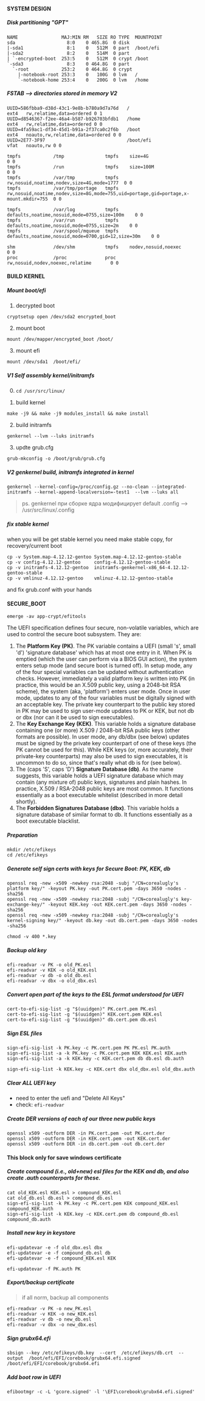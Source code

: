 #### SYSTEM DESIGN

##### Disk partitioning  "GPT"
```
NAME                MAJ:MIN RM   SIZE RO TYPE  MOUNTPOINT
sda                   8:0    0 465.8G  0 disk
|-sda1                8:1    0   512M  0 part  /boot/efi
|-sda2                8:2    0   514M  0 part
| `-encrypted-boot  253:5    0   512M  0 crypt /boot
`-sda3                8:3    0 464.8G  0 part
  `-root            253:2    0 464.8G  0 crypt
    |-notebook-root 253:3    0   100G  0 lvm   /
    `-notebook-home 253:4    0   200G  0 lvm   /home
```

##### FSTAB --> directories stored in memory V2
```
UUID=586fbba9-d38d-43c1-9e8b-b780a9d7a76d   /                        ext4   rw,relatime,data=ordered 0 1
UUID=d8546367-f2ee-46a4-b587-b926703bfdb1   /home                    ext4   rw,relatime,data=ordered 0 0
UUID=4fa59ac1-df34-45d1-b91a-2f37ca0c2f6b   /boot                    ext4   noauto,rw,relatime,data=ordered 0 0
UUID=2E77-3F97                              /boot/efi                vfat   noauto,rw 0 0

tmpfs            /tmp               tmpfs    size=4G                               0 0
tmpfs            /run               tmpfs    size=100M                             0 0
tmpfs            /var/tmp           tmpfs    rw,nosuid,noatime,nodev,size=4G,mode=1777  0 0
tmpfs            /var/tmp/portage   tmpfs    rw,nosuid,noatime,nodev,size=8G,mode=755,uid=portage,gid=portage,x-mount.mkdir=755  0 0

tmpfs            /var/log           tmpfs    defaults,noatime,nosuid,mode=0755,size=100m    0 0
tmpfs            /var/run           tmpfs    defaults,noatime,nosuid,mode=0755,size=2m    0 0
tmpfs            /var/spool/mqueue  tmpfs    defaults,noatime,nosuid,mode=0700,gid=12,size=30m    0 0

shm              /dev/shm           tmpfs    nodev,nosuid,noexec                   0 0
proc             /proc              proc     rw,nosuid,nodev,noexec,relatime       0 0
```


#### BUILD KERNEL

##### Mount boot/efi 
1. decrypted boot 
```
cryptsetup open /dev/sda2 encrypted_boot
```
2. mount boot 
```
mount /dev/mapper/encrypted_boot /boot/
```
3. mount efi
```
mount /dev/sda1  /boot/efi/
```

##### V1 Self assembly kernel/initramfs
0. ``` cd /usr/src/linux/ ```

1. build kernel
```
make -j9 && make -j9 modules_install && make install
```
2. build initramfs
```
genkernel --lvm --luks initramfs
```
3. updte grub.cfg
```
grub-mkconfig -o /boot/grub/grub.cfg
```

##### V2 genkernel build, initramfs integrated in kernel
```
genkernel --kernel-config=/proc/config.gz --no-clean --integrated-initramfs --kernel-append-localversion=-test1  --lvm --luks all
```

> ps. genkernel при сборке ядра модифицирует default .config --> /usr/src/linux/.config

##### fix stable kernel
when you will be get stable kernel you need make stable copy, for recovery/current boot

```
cp -v System.map-4.12.12-gentoo System.map-4.12.12-gentoo-stable
cp -v config-4.12.12-gentoo     config-4.12.12-gentoo-stable
cp -v initramfs-4.12.12-gentoo  initramfs-genkernel-x86_64-4.12.12-gentoo-stable
cp -v vmlinuz-4.12.12-gentoo    vmlinuz-4.12.12-gentoo-stable
```

and fix grub.conf with your hands

#### SECURE_BOOT
```
emerge -av app-crypt/efitools
```

The UEFI specification defines four secure, non-volatile variables, which are used to control the secure boot subsystem. They are:

1. The **Platform Key (PK)**. The PK variable contains a UEFI (small 's', small 'd') 'signature database' which has at most one entry in it. When PK is emptied (which the user can perform via a BIOS GUI action), the system enters setup mode (and secure boot is turned off). In setup mode, any of the four special variables can be updated without authentication checks. However, immediately a valid platform key is written into PK (in practice, this would be an X.509 public key, using a 2048-bit RSA scheme), the system (aka, 'platform') enters user mode. Once in user mode, updates to any of the four variables must be digitally signed with an acceptable key. The private key counterpart to the public key stored in PK may be used to sign user-mode updates to PK or KEK, but not db or dbx (nor can it be used to sign executables).
2. The **Key Exchange Key (KEK)**. This variable holds a signature database containing one (or more) X.509 / 2048-bit RSA public keys (other formats are possible). In user mode, any db/dbx (see below) updates must be signed by the private key counterpart of one of these keys (the PK cannot be used for this). While KEK keys (or, more accurately, their private-key counterparts) may also be used to sign executables, it is uncommon to do so, since that's really what db is for (see below).
3. The (caps 'S', caps 'D') **Signature Database (db)**. As the name suggests, this variable holds a UEFI signature database which may contain (any mixture of) public keys, signatures and plain hashes. In practice, X.509 / RSA-2048 public keys are most common. It functions essentially as a boot executable whitelist (described in more detail shortly).
4. The **Forbidden Signatures Database (dbx)**. This variable holds a signature database of similar format to db. It functions essentially as a boot executable blacklist.

##### Preparation
```
mkdir /etc/efikeys
cd /etc/efikeys
```

##### Generate self sign certs with keys for Secure Boot: PK, KEK, db
```
openssl req -new -x509 -newkey rsa:2048 -subj "/CN=corealugly's platform key/" -keyout PK.key -out PK.cert.pem -days 3650 -nodes -sha256
openssl req -new -x509 -newkey rsa:2048 -subj "/CN=corealugly's key-exchange-key/" -keyout KEK.key -out KEK.cert.pem -days 3650 -nodes -sha256
openssl req -new -x509 -newkey rsa:2048 -subj "/CN=corealugly's kernel-signing key/" -keyout db.key -out db.cert.pem -days 3650 -nodes -sha256
```
```
chmod -v 400 *.key
```

##### Backup old key
```
efi-readvar -v PK -o old_PK.esl
efi-readvar -v KEK -o old_KEK.esl
efi-readvar -v db -o old_db.esl
efi-readvar -v dbx -o old_dbx.esl
```

##### Convert open part of the keys to the ESL format understood for UEFI
```
cert-to-efi-sig-list -g "$(uuidgen)" PK.cert.pem PK.esl
cert-to-efi-sig-list -g "$(uuidgen)" KEK.cert.pem KEK.esl
cert-to-efi-sig-list -g "$(uuidgen)" db.cert.pem db.esl
```

##### Sign ESL files
```
sign-efi-sig-list -k PK.key -c PK.cert.pem PK PK.esl PK.auth
sign-efi-sig-list -a -k PK.key -c PK.cert.pem KEK KEK.esl KEK.auth
sign-efi-sig-list -a -k KEK.key -c KEK.cert.pem db db.esl db.auth

sign-efi-sig-list -k KEK.key -c KEK.cert dbx old_dbx.esl old_dbx.auth
```

##### Clear ALL UEFI key
- need to enter the uefi and "Delete All Keys" 
- check: ```efi-readvar```

##### Create DER versions of each of our three new public keys
```
openssl x509 -outform DER -in PK.cert.pem -out PK.cert.der
openssl x509 -outform DER -in KEK.cert.pem -out KEK.cert.der
openssl x509 -outform DER -in db.cert.pem -out db.cert.der
```

#### This block only for save windows certificate
##### Create compound (i.e., old+new) esl files for the KEK and db, and also create .auth counterparts for these.
```
cat old_KEK.esl KEK.esl > compound_KEK.esl
cat old_db.esl db.esl > compound_db.esl
sign-efi-sig-list -k PK.key -c PK.cert.pem KEK compound_KEK.esl compound_KEK.auth
sign-efi-sig-list -k KEK.key -c KEK.cert.pem db compound_db.esl compound_db.auth 
```

##### Install new key in keystore
```
efi-updatevar -e -f old_dbx.esl dbx
efi-updatevar -e -f compound_db.esl db
efi-updatevar -e -f compound_KEK.esl KEK

efi-updatevar -f PK.auth PK
```

##### Export/backup certificate 
> if all norm, backup all components
```
efi-readvar -v PK -o new_PK.esl
efi-readvar -v KEK -o new_KEK.esl
efi-readvar -v db -o new_db.esl
efi-readvar -v dbx -o new_dbx.esl
```

##### Sign grubx64.efi
```
sbsign --key /etc/efikeys/db.key  --cert  /etc/efikeys/db.crt  --output  /boot/efi/EFI/corebook/grubx64.efi.signed /boot/efi/EFI/corebook/grubx64.efi
```

##### Add boot row in UEFI
```
efibootmgr -c -L 'gcore.signed' -l '\EFI\corebook\grubx64.efi.signed'
```
